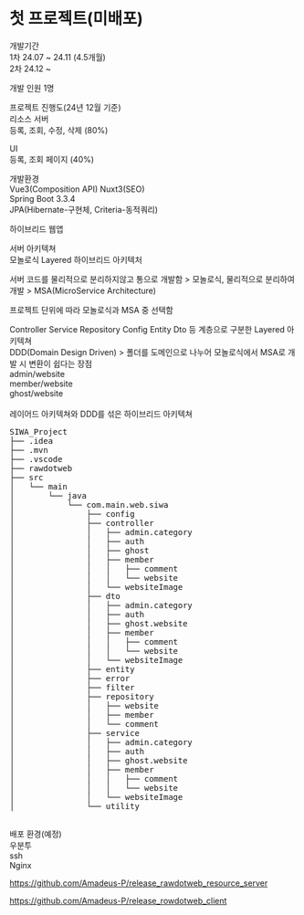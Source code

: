 # 첫 프로젝트(미배포)

개발기간 <br/>
1차 24.07 ~ 24.11 (4.5개월) <br/>
2차 24.12 ~ <br/>

개발 인원 1명

프로젝트 진행도(24년 12월 기준) <br/>
리소스 서버  <br/>
등록, 조회, 수정, 삭제 (80%)

UI <br/>
등록, 조회 페이지 (40%)


개발환경 <br/>
Vue3(Composition API) Nuxt3(SEO) <br/>
Spring Boot 3.3.4 <br/>
JPA(Hibernate-구현체, Criteria-동적쿼리) <br/>

하이브리드 웹앱 <br/>

서버 아키텍쳐 <br/>
모놀로식 Layered 하이브리드 아키텍처

서버 코드를 물리적으로 분리하지않고 통으로 개발함 > 모놀로식, 물리적으로 분리하여 개발 > MSA(MicroService Architecture) <br/>

프로젝트 단위에 따라 모놀로식과 MSA 중 선택함 <br/>

Controller Service Repository Config Entity Dto 등 계층으로 구분한 Layered 아키텍쳐 <br/>
DDD(Domain Design Driven) > 폴더를 도메인으로 나누어 모놀로식에서 MSA로 개발 시 변환이 쉽다는 장점 <br/>
admin/website <br/>
member/website <br/>
ghost/website <br/>
 <br/>
레이어드 아키텍쳐와 DDD를 섞은 하이브리드 아키텍쳐 <br/>

<pre>
SIWA_Project
├── .idea
├── .mvn
├── .vscode
├── rawdotweb
├── src
│   └── main
│       └── java
│           └── com.main.web.siwa
│               ├── config
│               ├── controller
│               │   ├── admin.category
│               │   ├── auth
│               │   ├── ghost
│               │   ├── member
│               │   │   ├── comment
│               │   │   └── website
│               │   └── websiteImage
│               ├── dto
│               │   ├── admin.category
│               │   ├── auth
│               │   ├── ghost.website
│               │   ├── member
│               │   │   ├── comment
│               │   │   └── website
│               │   └── websiteImage
│               ├── entity
│               ├── error
│               ├── filter
│               ├── repository
│               │   ├── website
│               │   ├── member
│               │   └── comment
│               ├── service
│               │   ├── admin.category
│               │   ├── auth
│               │   ├── ghost.website
│               │   ├── member
│               │   │   ├── comment
│               │   │   └── website
│               │   └── websiteImage
│               └── utility

</pre>

배포 환경(예정)<br/>
우분투<br/>
ssh <br/>
Nginx<br/>


https://github.com/Amadeus-P/release_rawdotweb_resource_server <br/>


https://github.com/Amadeus-P/release_rowdotweb_client
